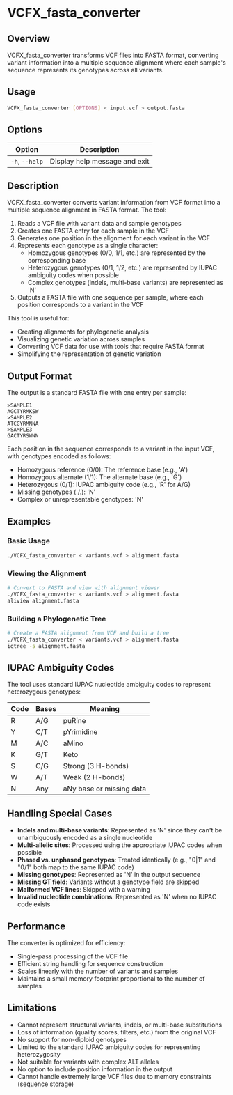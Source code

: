 # VCFX_fasta_converter

## Overview

VCFX_fasta_converter transforms VCF files into FASTA format, converting variant information into a multiple sequence alignment where each sample's sequence represents its genotypes across all variants.

## Usage

```bash
VCFX_fasta_converter [OPTIONS] < input.vcf > output.fasta
```

## Options

| Option | Description |
|--------|-------------|
| `-h`, `--help` | Display help message and exit |

## Description

VCFX_fasta_converter converts variant information from VCF format into a multiple sequence alignment in FASTA format. The tool:

1. Reads a VCF file with variant data and sample genotypes
2. Creates one FASTA entry for each sample in the VCF
3. Generates one position in the alignment for each variant in the VCF
4. Represents each genotype as a single character:
   - Homozygous genotypes (0/0, 1/1, etc.) are represented by the corresponding base
   - Heterozygous genotypes (0/1, 1/2, etc.) are represented by IUPAC ambiguity codes when possible
   - Complex genotypes (indels, multi-base variants) are represented as 'N'
5. Outputs a FASTA file with one sequence per sample, where each position corresponds to a variant in the VCF

This tool is useful for:
- Creating alignments for phylogenetic analysis
- Visualizing genetic variation across samples
- Converting VCF data for use with tools that require FASTA format
- Simplifying the representation of genetic variation

## Output Format

The output is a standard FASTA file with one entry per sample:

```
>SAMPLE1
AGCTYRMKSW
>SAMPLE2
ATCGYRMNNA
>SAMPLE3
GACTYRSWNN
```

Each position in the sequence corresponds to a variant in the input VCF, with genotypes encoded as follows:
- Homozygous reference (0/0): The reference base (e.g., 'A')
- Homozygous alternate (1/1): The alternate base (e.g., 'G')
- Heterozygous (0/1): IUPAC ambiguity code (e.g., 'R' for A/G)
- Missing genotypes (./.): 'N'
- Complex or unrepresentable genotypes: 'N'

## Examples

### Basic Usage

```bash
./VCFX_fasta_converter < variants.vcf > alignment.fasta
```

### Viewing the Alignment

```bash
# Convert to FASTA and view with alignment viewer
./VCFX_fasta_converter < variants.vcf > alignment.fasta
aliview alignment.fasta
```

### Building a Phylogenetic Tree

```bash
# Create a FASTA alignment from VCF and build a tree
./VCFX_fasta_converter < variants.vcf > alignment.fasta
iqtree -s alignment.fasta
```

## IUPAC Ambiguity Codes

The tool uses standard IUPAC nucleotide ambiguity codes to represent heterozygous genotypes:

| Code | Bases | Meaning |
|------|-------|---------|
| R | A/G | puRine |
| Y | C/T | pYrimidine |
| M | A/C | aMino |
| K | G/T | Keto |
| S | C/G | Strong (3 H-bonds) |
| W | A/T | Weak (2 H-bonds) |
| N | Any | aNy base or missing data |

## Handling Special Cases

- **Indels and multi-base variants**: Represented as 'N' since they can't be unambiguously encoded as a single nucleotide
- **Multi-allelic sites**: Processed using the appropriate IUPAC codes when possible
- **Phased vs. unphased genotypes**: Treated identically (e.g., "0|1" and "0/1" both map to the same IUPAC code)
- **Missing genotypes**: Represented as 'N' in the output sequence
- **Missing GT field**: Variants without a genotype field are skipped
- **Malformed VCF lines**: Skipped with a warning
- **Invalid nucleotide combinations**: Represented as 'N' when no IUPAC code exists

## Performance

The converter is optimized for efficiency:
- Single-pass processing of the VCF file
- Efficient string handling for sequence construction
- Scales linearly with the number of variants and samples
- Maintains a small memory footprint proportional to the number of samples

## Limitations

- Cannot represent structural variants, indels, or multi-base substitutions
- Loss of information (quality scores, filters, etc.) from the original VCF
- No support for non-diploid genotypes
- Limited to the standard IUPAC ambiguity codes for representing heterozygosity
- Not suitable for variants with complex ALT alleles
- No option to include position information in the output
- Cannot handle extremely large VCF files due to memory constraints (sequence storage) 
